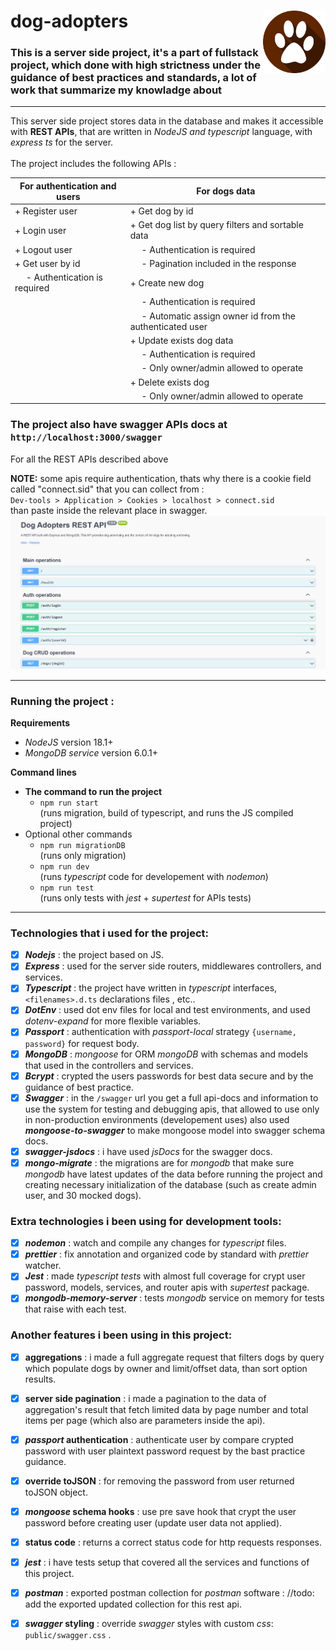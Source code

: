 # dog-adopters <img src="public/dog_feet_logo.png" width=100px height=100px align="right">

### This is a server side project, it's a part of fullstack project, which done with high strictness under the guidance of best practices and standards, a lot of work that summarize my knowladge about <br />

---

This server side project stores data in the database and makes it accessible with **REST APIs**, that are written in _NodeJS and typescript_ language, with _express ts_ for the server. <br /> <br />
The project includes the following APIs :

| For authentication and users  | For dogs data
| ----------------------------  | ----------------------------------------------------------------- |
| + Register user               | + Get dog by id                                                   |
| + Login user                  | + Get dog list by query filters and sortable data                 |
| + Logout user                 | &emsp; - Authentication is required                               | 
| + Get user by id              |  &emsp; - Pagination included in the response                     |
| &emsp; - Authentication is required | + Create new dog                                            |
|                               |  &emsp; - Authentication is required                              | 
|                               |  &emsp; - Automatic assign owner id from the authenticated user   |
|                               | + Update exists dog data                                          |
|                               | &emsp; - Authentication is required                               |
|                               | &emsp; - Only owner/admin allowed to operate                      |   
|                               | + Delete exists dog                                               |
|                               | &emsp; - Only owner/admin allowed to operate                      |


### The project also have swagger APIs docs at <br /> `http://localhost:3000/swagger` <br />

For all the REST APIs described above

**NOTE:**
some apis require authentication, thats why there is a cookie field called "connect.sid" that you can collect from : <br />
`Dev-tools > Application > Cookies > localhost > connect.sid` <br />
than paste inside the relevant place in swagger.
![how to find connect.sid](/public/gif-cookie-swagger.gif) <br />

---

### **Running the project :**

**Requirements**

-   _NodeJS_ version 18.1+
-   _MongoDB service_ version 6.0.1+

**Command lines**

-   **The command to run the project**
    -   `npm run start`<br /> (runs migration, build of typescript, and runs the JS compiled project)
-   Optional other commands
    -   `npm run migrationDB`
        <br />(runs only migration)
    -   `npm run dev`<br /> (runs _typescript_ code for developement with _nodemon_)
    -   `npm run test`<br /> (runs only tests with _jest_ + _supertest_ for APIs tests)

---

### Technologies that i used for the project:

-   [x] _**Nodejs**_ : the project based on JS.
-   [x] _**Express**_ : used for the server side routers, middlewares controllers, and services.
-   [x] _**Typescript**_ : the project have written in _typescript_ interfaces, `<filenames>.d.ts` declarations files , etc..
-   [x] _**DotEnv**_ : used dot env files for local and test environments, and used _dotenv-expand_ for more flexible variables.
-   [x] _**Passport**_ : authentication with _passport-local_ strategy `{username, password}` for request body.
-   [x] _**MongoDB**_ : _mongoose_ for ORM _mongoDB_ with schemas and models that used in the controllers and services.
-   [x] _**Bcrypt**_ : crypted the users passwords for best data secure and by the guidance of best practice.
-   [x] _**Swagger**_ : in the `/swagger` url you get a full api-docs and information to use the system for testing and debugging apis, that allowed to use only in non-production environments (developement uses) also used _**mongoose-to-swagger**_ to make mongoose model into swagger schema docs.
-   [x] _**swagger-jsdocs**_ : i have used _jsDocs_ for the swagger docs.
-   [x] _**mongo-migrate**_ : the migrations are for _mongodb_ that make sure _mongodb_ have latest updates of the data before running the project and creating necessary initialization of the database (such as create admin user, and 30 mocked dogs).

### Extra technologies i been using for development tools:

-   [x] _**nodemon**_ : watch and compile any changes for _typescript_ files.
-   [x] _**prettier**_ : fix annotation and organized code by standard with _prettier_ watcher.
-   [x] _**Jest**_ : made _typescript tests_ with almost full coverage for crypt user password, models, services, and router apis with _supertest_ package.
-   [x] _**mongodb-memory-server**_ : tests _mongodb_ service on memory for tests that raise with each test.

### Another features i been using in this project:

-   [x] **aggregations** : i made a full aggregate request that filters dogs by query which populate dogs by owner and limit/offset data, than sort option results.

-   [x] **server side pagination** : i made a pagination to the data of aggregation's result that fetch limited data by page number and total items per page (which also are parameters inside the api).

-   [x] **_passport_ authentication** : authenticate user by compare crypted password with user plaintext password request by the bast practice guidance.
-   [x] **override toJSON** : for removing the password from user returned toJSON object.
-   [x] **_mongoose_ schema hooks** : use pre save hook that crypt the user password before creating user (update user data not applied).
-   [x] **status code** : returns a correct status code for http requests responses.
-   [x] **_jest_** : i have tests setup that covered all the services and functions of this project.
-   [x] **_postman_** : exported postman collection for _postman_ software :
        //todo: add the exported updated collection for this rest api.
-   [x] **_swagger_ styling** : override _swagger_ styles with custom _css_: `public/swagger.css` .

